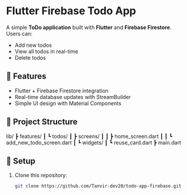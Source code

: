 # Flutter Firebase Todo App

A simple **ToDo application** built with **Flutter** and **Firebase Firestore**.  
Users can:
- Add new todos
- View all todos in real-time
- Delete todos

## 🚀 Features
- Flutter + Firebase Firestore integration
- Real-time database updates with StreamBuilder
- Simple UI design with Material Components

## 📂 Project Structure
lib/
 ┣ features/
 ┃ ┗ todos/
 ┃   ┣ screens/
 ┃   ┃ ┣ home_screen.dart
 ┃   ┃ ┗ add_new_todo_screen.dart
 ┃   ┗ widgets/
 ┃     ┗ reuse_card.dart
 ┣ main.dart


## 🔧 Setup
1. Clone this repository:
   ```bash
   git clone https://github.com/Tanvir-dev20/todo-app-firebase.git
